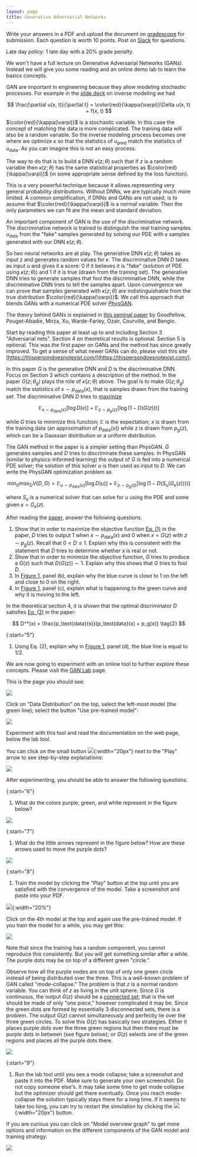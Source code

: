 ```yaml
---
layout: page
title: Generative Adversarial Networks
--- 
```


Write your answers in a PDF and upload the document on [gradescope](https://www.gradescope.com/courses/102338) for submission. Each question is worth 10 points. Post on [Slack](https://stanford.enterprise.slack.com/) for questions.

Late day policy: 1 late day with a 20% grade penalty.

We won't have a full lecture on Generative Adversarial Networks (GANs). Instead we will give you some reading and an online demo lab to learn the basics concepts.

GAN are important in engineering because they allow modeling stochastic processes. For example in the [slide deck](https://ericdarve.github.io/cme216-spring-2020/Slides/AD/Inverse.pdf#page=10) on inverse modeling we had

$$ \frac{\partial u(x, t)}{\partial t} = \color{red}{\kappa(\varpi)}\Delta u(x, t) + f(x, t) $$

$\color{red}{\kappa(\varpi)}$ is a stochastic variable. In this case the concept of matching the data is more complicated. The training data will also be a random variable. So the inverse modeling process becomes one where we optimize $\kappa$ so that the statistics of $u_\text{pred}$ match the statistics of $u_\text{data}$. As you can imagine this is not an easy process.

The way to do that is to build a DNN $\kappa(z;\theta)$ such that if $z$ is a random variable then $\kappa(z;\theta)$ has the same statistical properties as $\color{red}{\kappa(\varpi)}$ (in some appropriate sense defined by the loss function).

This is a very powerful technique because it allows representing very general probability distributions. Without DNNs, we are typically much more limited. A common simplification, if DNNs and GANs are not used, is to assume that $\color{red}{\kappa(\varpi)}$ is a normal variable. Then the only parameters we can fit are the mean and standard deviation.

An important component of GAN is the use of the discriminative network. The discriminative network is trained to distinguish the real training samples $u_\text{data}$ from the "fake" samples generated by solving our PDE with $\kappa$ samples generated with our DNN $\kappa(z;\theta)$.

So two neural networks are at play. The generative DNN $\kappa(z;\theta)$ takes as input $z$ and generates random values for $\kappa$. The discriminative DNN $D$ takes as input $u$ and gives it a score: 0 if it believes it is "fake" (solution of PDE using $\kappa(z;\theta)$) and 1 if it is true (drawn from the training set). The generative DNN tries to generate samples that fool the discriminative DNN, while the discriminative DNN tries to tell the samples apart. Upon convergence we can prove that samples generated with $\kappa(z;\theta)$ are indistinguishable from the true distribution $\color{red}{\kappa(\varpi)}$. We call this approach that blends GANs with a numerical PDE solver [PhysGAN](https://arxiv.org/pdf/1910.06936.pdf).

The theory behind GANs is explained in [this seminal paper](https://arxiv.org/pdf/1406.2661.pdf) by Goodfellow, Pouget-Abadie, Mirza, Xu, Warde-Farley, Ozair, Courville, and Bengio. 

Start by reading this paper at least up to and including Section 3 "Adversarial nets". Section 4 on theoretical results is optional. Section 5 is optional. This was the first paper on GANs and the method has since greatly improved. To get a sense of what newer GANs can do, please visit this site [https://thispersondoesnotexist.com/](https://thispersondoesnotexist.com/).

In this paper $G$ is the generative DNN and $D$ is the discriminative DNN. Focus on Section 3 which contains a description of the method. In the paper $G(z;\theta_g)$ plays the role of $\kappa(z;\theta)$ above. The goal is to make $G(z;\theta_g)$ match the statistics of $x \sim p_\text{data}(x)$, that is samples drawn from the training set. The discriminative DNN $D$ tries to [maximize](https://arxiv.org/pdf/1406.2661.pdf#page=3)

$$ \mathbb E_{x \sim p_\text{data}(x)}[ \log D(x)] + \mathbb E_{z \sim p_g(z)}[ \log (1 - D(G(z))) ] \tag{1}$$

while $G$ tries to minimize this function; $\mathbb E$ is the expectation; $x$ is drawn from the training data (an approximation of $p_\text{data}(x)$) while $z$ is drawn from $p_g(z)$, which can be a Gaussian distribution or a uniform distribution.

The GAN method in the paper is a simpler setting than PhysGAN. $G$ generates samples and $D$ tries to discriminate these samples. In PhysGAN (similar to physics-informed learning) the output of $G$ is fed into a numerical PDE solver; the solution of this solver $u$ is then used as input to $D$. We can write the PhysGAN optimization problem as

$$ \min_G \max_D V(D,G) = \mathbb E_{u \sim p_\text{data}(u)}[ \log D(u)] +
\mathbb E_{z \sim p_g(z)}[ \log (1 - D(S_u(G_\kappa(z)))) ] $$

where $S_u$ is a numerical solver that can solve for $u$ using the PDE and some given $\kappa = G_\kappa(z)$.

After reading the [paper](https://arxiv.org/pdf/1406.2661.pdf), answer the following questions.

1. Show that in order to maximize the objective function [Eq. (1)](https://arxiv.org/pdf/1406.2661.pdf#page=3) in the paper, $D$ tries to output 1 when $x \sim p_\text{data}(x)$ and 0 when $x = G(z)$ with $z \sim p_g(z)$. Recall that $0 < D \le 1$. Explain why this is consistent with the statement that $D$ tries to determine whether $x$ is real or not.
1. Show that in order to minimize the objective function, $G$ tries to produce a $G(z)$ such that $D(G(z)) \sim 1$. Explain why this shows that $G$ tries to fool $D$.
1. In [Figure 1](https://arxiv.org/pdf/1406.2661.pdf#page=3), panel (b), explain why the blue curve is close to 1 on the left and close to 0 on the right.
1. In [Figure 1](https://arxiv.org/pdf/1406.2661.pdf#page=3), panel (c), explain what is happening to the green curve and why it is moving to the left.

In the theoretical section 4, it is shown that the optimal discriminator $D$ satisfies [Eq. (2)](https://arxiv.org/pdf/1406.2661.pdf#page=4) in the paper:

$$ D^*(x) = \frac{p_\text{data}(x)}{p_\text{data}(x) + p_g(x)} \tag{2} $$

{:start="5"}
1. Using Eq. (2), explain why in [Figure 1](https://arxiv.org/pdf/1406.2661.pdf#page=3), panel (d), the blue line is equal to $1/2$.

We are now going to experiment with an online tool to further explore these concepts. Please visit the [GAN Lab](https://poloclub.github.io/ganlab/) page.

This is the page you should see:

![](ganlab1.png)

Click on "Data Distribution" on the top, select the left-most model (the green line); select the button "Use pre-trained model":

![](ganlab2.png)

Experiment with this tool and read the documentation on the web page, below the lab tool.

You can click on the small button ![](button.png){:width="20px"} next to the "Play" arrow to see step-by-step explanations:

![](ganlab7.png)

After experimenting, you should be able to answer the following questions.

{:start="6"}
1. What do the colors purple, green, and white represent in the figure below?

![](ganlab3.png)

{:start="7"}
1. What do the little arrows represent in the figure below? How are these arrows used to move the purple dots?

![](ganlab4.png)

{:start="8"}
1. Train the model by clicking the "Play" button at the top until you are satisfied with the convergence of the model. Take a screenshot and paste into your PDF.

![](ganlab9.png){:width="20%"}

Click on the 4th model at the top and again use the pre-trained model. If you train the model for a while, you may get this:

![](ganlab5.png)

Note that since the training has a random component, you cannot reproduce this consistently. But you will get something similar after a while. The purple dots may be on top of a different green "circle."

Observe how all the purple nodes are on top of only one green circle instead of being distributed over the three. This is a well-known problem of GAN called "mode-collapse." The problem is that $z$ is a normal random variable. You can think of $z$ as living in the unit sphere. Since $G$ is continuous, the output $G(z)$ should be a [connected set](https://en.wikipedia.org/wiki/Connected_space); that is the set should be made of only "one piece," however complicated it may be. Since the green dots are formed by essentially 3 disconnected sets, there is a problem. The output $G(z)$ cannot simultaneously and perfectly lie over the three green circles. To solve this $G(z)$ has basically two strategies. Either it places purple dots over the three green regions but then there must be purple dots in between (see figure below); or $G(z)$ selects one of the green regions and places all the purple dots there.

![](ganlab6.png)

{:start="9"}
1. Run the lab tool until you see a mode collapse; take a screenshot and paste it into the PDF. Make sure to generate your own screenshot. Do not copy someone else's. It may take some time to get mode collapse but the optimizer should get there eventually. Once you reach mode-collapse the solution typically stays there for a long time. If it seems to take too long, you can try to restart the simulation by clicking the ![](restart.png){:width="20px"} button.

If you are curious you can click on "Model overview graph" to get more options and information on the different components of the GAN model and training strategy:

![](ganlab8.png)

